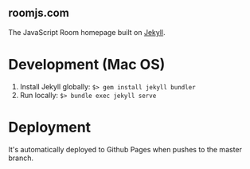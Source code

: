 ## roomjs.com

The JavaScript Room homepage built on [Jekyll](https://jekyllrb.com/docs/).

# Development (Mac OS)
1. Install Jekyll globally: `$> gem install jekyll bundler`
2. Run locally: `$> bundle exec jekyll serve`

# Deployment
It's automatically deployed to Github Pages when pushes to the master branch.
